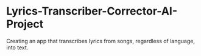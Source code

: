 # Lyrics-Transcriber-Corrector-AI-Project
Creating an app that transcribes lyrics from songs, regardless of language, into text.

